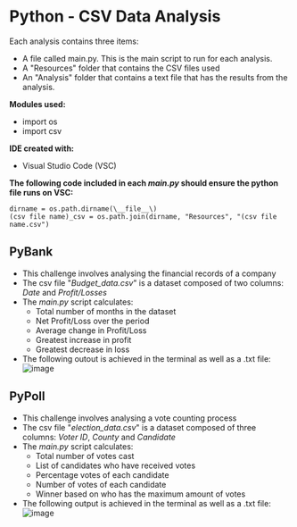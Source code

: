 # Python - CSV Data Analysis
  
Each analysis contains three items:
- A file called main.py. This is the main script to run for each analysis.
- A "Resources" folder that contains the CSV files used
- An "Analysis" folder that contains a text file that has the results from the analysis.

**Modules used:**
- import os
- import csv

**IDE created with:**
- Visual Studio Code (VSC)

**The following code included in each _main.py_ should ensure the python file runs on VSC:**
```
dirname = os.path.dirname(\__file__\)
(csv file name)_csv = os.path.join(dirname, "Resources", "(csv file name.csv")
```

## PyBank
- This challenge involves analysing the financial records of a company
- The csv file "_Budget_data.csv_" is a dataset composed of two columns: _Date_ and _Profit/Losses_
- The _main.py_ script calculates:
  - Total number of months in the dataset
  - Net Profit/Loss over the period
  - Average change in Profit/Loss
  - Greatest increase in profit
  - Greatest decrease in loss
- The following outout is achieved in the terminal as well as a .txt file:
  ![image](https://user-images.githubusercontent.com/79504423/113161126-aceae600-9270-11eb-8830-15d8f7b05075.png)



## PyPoll
- This challenge involves analysing a vote counting process
- The csv file "_election_data.csv_" is a dataset composed of three columns: _Voter ID_, _County_ and _Candidate_
- The _main.py_ script calculates:
  - Total number of votes cast
  - List of candidates who have received votes
  - Percentage votes of each candidate
  - Number of votes of each candidate
  - Winner based on who has the maximum amount of votes
- The following output is achieved in the terminal as well as a .txt file:
   ![image](https://user-images.githubusercontent.com/79504423/113161393-ec193700-9270-11eb-85e5-2c1ea3af35cf.png)
